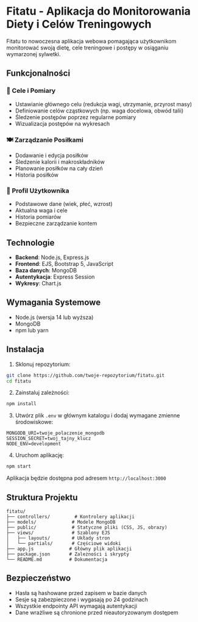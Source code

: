 # Fitatu - Aplikacja do Monitorowania Diety i Celów Treningowych

Fitatu to nowoczesna aplikacja webowa pomagająca użytkownikom monitorować swoją dietę, cele treningowe i postępy w osiąganiu wymarzonej sylwetki.

## Funkcjonalności

### 🎯 Cele i Pomiary
- Ustawianie głównego celu (redukcja wagi, utrzymanie, przyrost masy)
- Definiowanie celów cząstkowych (np. waga docelowa, obwód talii)
- Śledzenie postępów poprzez regularne pomiary
- Wizualizacja postępów na wykresach

### 🍽️ Zarządzanie Posiłkami
- Dodawanie i edycja posiłków
- Śledzenie kalorii i makroskładników
- Planowanie posiłków na cały dzień
- Historia posiłków

### 👤 Profil Użytkownika
- Podstawowe dane (wiek, płeć, wzrost)
- Aktualna waga i cele
- Historia pomiarów
- Bezpieczne zarządzanie kontem

## Technologie

- **Backend**: Node.js, Express.js
- **Frontend**: EJS, Bootstrap 5, JavaScript
- **Baza danych**: MongoDB
- **Autentykacja**: Express Session
- **Wykresy**: Chart.js

## Wymagania Systemowe

- Node.js (wersja 14 lub wyższa)
- MongoDB
- npm lub yarn

## Instalacja

1. Sklonuj repozytorium:
```bash
git clone https://github.com/twoje-repozytorium/fitatu.git
cd fitatu
```

2. Zainstaluj zależności:
```bash
npm install
```

3. Utwórz plik `.env` w głównym katalogu i dodaj wymagane zmienne środowiskowe:
```env
MONGODB_URI=twoje_polaczenie_mongodb
SESSION_SECRET=twoj_tajny_klucz
NODE_ENV=development
```

4. Uruchom aplikację:
```bash
npm start
```

Aplikacja będzie dostępna pod adresem `http://localhost:3000`

## Struktura Projektu

```
fitatu/
├── controllers/         # Kontrolery aplikacji
├── models/             # Modele MongoDB
├── public/             # Statyczne pliki (CSS, JS, obrazy)
├── views/              # Szablony EJS
│   ├── layouts/        # Układy stron
│   └── partials/       # Częściowe widoki
├── app.js             # Główny plik aplikacji
├── package.json       # Zależności i skrypty
└── README.md          # Dokumentacja
```

## Bezpieczeństwo

- Hasła są hashowane przed zapisem w bazie danych
- Sesje są zabezpieczone i wygasają po 24 godzinach
- Wszystkie endpointy API wymagają autentykacji
- Dane wrażliwe są chronione przed nieautoryzowanym dostępem

